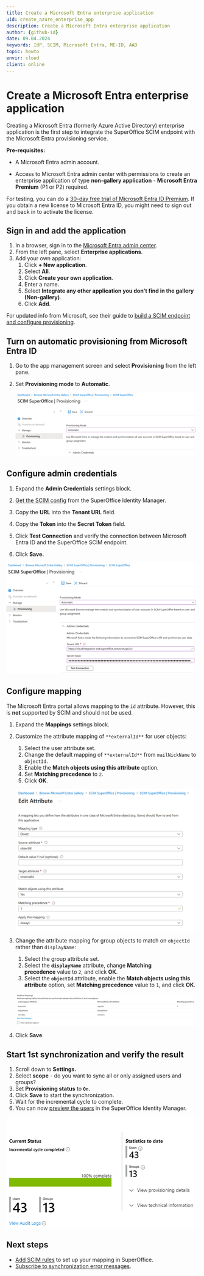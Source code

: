 ```yaml
---
title: Create a Microsoft Entra enterprise application
uid: create_azure_enterprise_app
description: Create a Microsoft Entra enterprise application
author: {github-id}
date: 09.04.2024
keywords: IdP, SCIM, Microsoft Entra, ME-ID, AAD
topic: howto
envir: cloud
client: online
---
```


# Create a Microsoft Entra enterprise application

Creating a Microsoft Entra (formerly Azure Active Directory) enterprise application is the first step to integrate the SuperOffice SCIM endpoint with the Microsoft Entra provisioning service.

**Pre-requisites:**

* A Microsoft Entra admin account.

* Access to Microsoft Entra admin center with permissions to create an enterprise application of type **non-gallery application** - **Microsoft Entra Premium** (P1 or P2) required.

For testing, you can do a [30-day free trial of Microsoft Entra ID Premium][1]. If you obtain a new license to Microsoft Entra ID, you might need to sign out and back in to activate the license.

## Sign in and add the application

1. In a browser, sign in to the [Microsoft Entra admin center][2].
2. From the left pane, select **Enterprise applications**.
3. Add your own application:
    1. Click **\+ New application**.
    2. Select **All**.
    3. Click **Create your own application**.
    4. Enter a name.
    5. Select **Integrate any other application you don't find in the gallery (Non-gallery)**.
    6. Click **Add**.

For updated info from Microsoft, see their guide to [build a SCIM endpoint and configure provisioning][3].

## Turn on automatic provisioning from Microsoft Entra ID

1. Go to the app management screen and select **Provisioning** from the left pane.

2. Set **Provisioning mode** to **Automatic**.

    ![Microsoft Entra provisioning panel -screenshot][img1]

## Configure admin credentials

1. Expand the **Admin Credentials** settings block.

2. [Get the SCIM config][4] from the SuperOffice Identity Manager.

3. Copy the **URL** into the **Tenant URL** field.

4. Copy the **Token** into the **Secret Token** field.

5. Click **Test Connection** and verify the connection between Microsoft Entra ID and the SuperOffice SCIM endpoint.

6. Click **Save.**

![SCIM test connection from Microsoft Entra ID -screenshot][img2]

## Configure mapping

The Microsoft Entra portal allows mapping to the `id` attribute. However, this is **not** supported by SCIM and should not be used.

1. Expand the **Mappings** settings block.
2. Customize the attribute mapping of `**externalId**` for user objects:
     1. Select the user attribute set.
     2. Change the default mapping of `**externalId**` from `mailNickName` to `objectId`.
     3. Enable the **Match objects using this attribute** option.
     4. Set **Matching precedence** to `2`.
     5. Click **OK**.

    ![Mapping external ID -screenshot][img3]

3. Change the attribute mapping for group objects to match on `objectId` rather than `displayName`:

    1. Select the group attribute set.
    2. Select the **`displayName`** attribute, change **Matching precedence** value to `2`, and click **OK**.
    3. Select the **`objectId`** attribute, enable the **Match objects using this attribute** option, set **Matching precedence** value to `1`, and click **OK**.

    ![Mapping groups -screenshot][img4]

4. Click **Save**.

## Start 1st synchronization and verify the result

1. Scroll down to **Settings.**
2. Select **scope** - do you want to sync all or only assigned users and groups?
3. Set **Provisioning status** to **`On`**.
4. Click **Save** to start the synchronization.
5. Wait for the incremental cycle to complete.
6. You can now [preview the users][5] in the SuperOffice Identity Manager.

![Microsoft Entra provisioning settings -screenshot][img5]

## Next steps

* [Add SCIM rules][6] to set up your mapping in SuperOffice.
* [Subscribe to synchronization error messages][7].

<!-- Referenced links -->
[1]: https://developer.microsoft.com/en-us/microsoft-365/dev-program
[2]: https://entra.microsoft.com/
[3]: https://learn.microsoft.com/en-us/entra/identity/app-provisioning/use-scim-to-provision-users-and-groups#step-4-integrate-your-scim-endpoint-with-the-azure-ad-scim-client
[4]: get-scim-config.md
[5]: ../provisioning/preview-sync.md
[6]: ../provisioning/add-scim-rule.md
[7]: get-sync-error-messages.md

<!-- Referenced images -->
[img1]: media/scim-provisioning-automatic.png
[img2]: media/scim-admin-credentials.png
[img3]: media/scim-aad-mapping-externalid.png
[img4]: media/scim-mapping-objectid-precedence.png
[img5]: media/scim-incremental-cycle-completed.png
